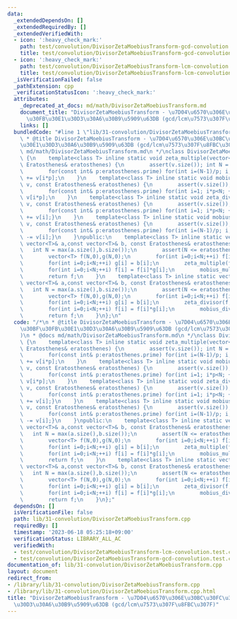 ```yaml
---
data:
  _extendedDependsOn: []
  _extendedRequiredBy: []
  _extendedVerifiedWith:
  - icon: ':heavy_check_mark:'
    path: test/convolution/DivisorZetaMoebiusTransform-gcd-convolution.test.cpp
    title: test/convolution/DivisorZetaMoebiusTransform-gcd-convolution.test.cpp
  - icon: ':heavy_check_mark:'
    path: test/convolution/DivisorZetaMoebiusTransform-lcm-convolution.test.cpp
    title: test/convolution/DivisorZetaMoebiusTransform-lcm-convolution.test.cpp
  _isVerificationFailed: false
  _pathExtension: cpp
  _verificationStatusIcon: ':heavy_check_mark:'
  attributes:
    _deprecated_at_docs: md/math/DivisorZetaMoebiusTransform.md
    document_title: "DivisorZetaMoebiusTransform - \u7D04\u6570\u306E\u30BC\u30FC\u30BF\
      \u30FB\u30E1\u30D3\u30A6\u30B9\u5909\u63DB (gcd/lcm\u7573\u307F\u8FBC\u307F)"
    links: []
  bundledCode: "#line 1 \"lib/31-convolution/DivisorZetaMoebiusTransform.cpp\"\n/*\n\
    \ * @title DivisorZetaMoebiusTransform - \u7D04\u6570\u306E\u30BC\u30FC\u30BF\u30FB\
    \u30E1\u30D3\u30A6\u30B9\u5909\u63DB (gcd/lcm\u7573\u307F\u8FBC\u307F)\n * @docs\
    \ md/math/DivisorZetaMoebiusTransform.md\n */\nclass DivisorZetaMoebiusTransform\
    \ {\n    template<class T> inline static void zeta_multiple(vector<T>& v, const\
    \ Eratosthenes& eratosthenes) {\n        assert(v.size()); int N = v.size();\n\
    \        for(const int& p:eratosthenes.prime) for(int i=(N-1)/p; i; --i) v[i]\
    \ += v[i*p];\n    }\n    template<class T> inline static void mobius_multiple(vector<T>&\
    \ v, const Eratosthenes& eratosthenes) {\n        assert(v.size()); int N = v.size();\n\
    \        for(const int& p:eratosthenes.prime) for(int i=1; i*p<N; ++i) v[i] -=\
    \ v[i*p];\n    }\n    template<class T> inline static void zeta_divisor(vector<T>&\
    \ v, const Eratosthenes& eratosthenes) {\n        assert(v.size()); int N = v.size();\n\
    \        for(const int& p:eratosthenes.prime) for(int i=1; i*p<N; ++i) {v[i*p]\
    \ += v[i];}\n    }\n    template<class T> inline static void mobius_divisor(vector<T>&\
    \ v, const Eratosthenes& eratosthenes) {\n        assert(v.size()); int N = v.size();\n\
    \        for(const int& p:eratosthenes.prime) for(int i=(N-1)/p; i; --i) {v[i*p]\
    \ -= v[i];}\n    }\npublic:\n    template<class T> inline static vector<T> gcd_convolution(const\
    \ vector<T>& a,const vector<T>& b, const Eratosthenes& eratosthenes) {\n     \
    \   int N = max(a.size(),b.size());\n        assert(N <= eratosthenes.size());\n\
    \        vector<T> f(N,0),g(N,0);\n        for(int i=0;i<N;++i) f[i] = a[i];\n\
    \        for(int i=0;i<N;++i) g[i] = b[i];\n        zeta_multiple(f,eratosthenes);zeta_multiple(g,eratosthenes);\n\
    \        for(int i=0;i<N;++i) f[i] = f[i]*g[i];\n        mobius_multiple(f,eratosthenes);\n\
    \        return f;\n    }\n    template<class T> inline static vector<T> lcm_convolution(const\
    \ vector<T>& a,const vector<T>& b, const Eratosthenes& eratosthenes) {\n     \
    \   int N = max(a.size(),b.size());\n        assert(N <= eratosthenes.size());\n\
    \        vector<T> f(N,0),g(N,0);\n        for(int i=0;i<N;++i) f[i] = a[i];\n\
    \        for(int i=0;i<N;++i) g[i] = b[i];\n        zeta_divisor(f,eratosthenes);zeta_divisor(g,eratosthenes);\n\
    \        for(int i=0;i<N;++i) f[i] = f[i]*g[i];\n        mobius_divisor(f,eratosthenes);\n\
    \        return f;\n    }\n};\n"
  code: "/*\n * @title DivisorZetaMoebiusTransform - \u7D04\u6570\u306E\u30BC\u30FC\
    \u30BF\u30FB\u30E1\u30D3\u30A6\u30B9\u5909\u63DB (gcd/lcm\u7573\u307F\u8FBC\u307F\
    )\n * @docs md/math/DivisorZetaMoebiusTransform.md\n */\nclass DivisorZetaMoebiusTransform\
    \ {\n    template<class T> inline static void zeta_multiple(vector<T>& v, const\
    \ Eratosthenes& eratosthenes) {\n        assert(v.size()); int N = v.size();\n\
    \        for(const int& p:eratosthenes.prime) for(int i=(N-1)/p; i; --i) v[i]\
    \ += v[i*p];\n    }\n    template<class T> inline static void mobius_multiple(vector<T>&\
    \ v, const Eratosthenes& eratosthenes) {\n        assert(v.size()); int N = v.size();\n\
    \        for(const int& p:eratosthenes.prime) for(int i=1; i*p<N; ++i) v[i] -=\
    \ v[i*p];\n    }\n    template<class T> inline static void zeta_divisor(vector<T>&\
    \ v, const Eratosthenes& eratosthenes) {\n        assert(v.size()); int N = v.size();\n\
    \        for(const int& p:eratosthenes.prime) for(int i=1; i*p<N; ++i) {v[i*p]\
    \ += v[i];}\n    }\n    template<class T> inline static void mobius_divisor(vector<T>&\
    \ v, const Eratosthenes& eratosthenes) {\n        assert(v.size()); int N = v.size();\n\
    \        for(const int& p:eratosthenes.prime) for(int i=(N-1)/p; i; --i) {v[i*p]\
    \ -= v[i];}\n    }\npublic:\n    template<class T> inline static vector<T> gcd_convolution(const\
    \ vector<T>& a,const vector<T>& b, const Eratosthenes& eratosthenes) {\n     \
    \   int N = max(a.size(),b.size());\n        assert(N <= eratosthenes.size());\n\
    \        vector<T> f(N,0),g(N,0);\n        for(int i=0;i<N;++i) f[i] = a[i];\n\
    \        for(int i=0;i<N;++i) g[i] = b[i];\n        zeta_multiple(f,eratosthenes);zeta_multiple(g,eratosthenes);\n\
    \        for(int i=0;i<N;++i) f[i] = f[i]*g[i];\n        mobius_multiple(f,eratosthenes);\n\
    \        return f;\n    }\n    template<class T> inline static vector<T> lcm_convolution(const\
    \ vector<T>& a,const vector<T>& b, const Eratosthenes& eratosthenes) {\n     \
    \   int N = max(a.size(),b.size());\n        assert(N <= eratosthenes.size());\n\
    \        vector<T> f(N,0),g(N,0);\n        for(int i=0;i<N;++i) f[i] = a[i];\n\
    \        for(int i=0;i<N;++i) g[i] = b[i];\n        zeta_divisor(f,eratosthenes);zeta_divisor(g,eratosthenes);\n\
    \        for(int i=0;i<N;++i) f[i] = f[i]*g[i];\n        mobius_divisor(f,eratosthenes);\n\
    \        return f;\n    }\n};"
  dependsOn: []
  isVerificationFile: false
  path: lib/31-convolution/DivisorZetaMoebiusTransform.cpp
  requiredBy: []
  timestamp: '2023-06-18 05:25:18+09:00'
  verificationStatus: LIBRARY_ALL_AC
  verifiedWith:
  - test/convolution/DivisorZetaMoebiusTransform-lcm-convolution.test.cpp
  - test/convolution/DivisorZetaMoebiusTransform-gcd-convolution.test.cpp
documentation_of: lib/31-convolution/DivisorZetaMoebiusTransform.cpp
layout: document
redirect_from:
- /library/lib/31-convolution/DivisorZetaMoebiusTransform.cpp
- /library/lib/31-convolution/DivisorZetaMoebiusTransform.cpp.html
title: "DivisorZetaMoebiusTransform - \u7D04\u6570\u306E\u30BC\u30FC\u30BF\u30FB\u30E1\
  \u30D3\u30A6\u30B9\u5909\u63DB (gcd/lcm\u7573\u307F\u8FBC\u307F)"
---
```


